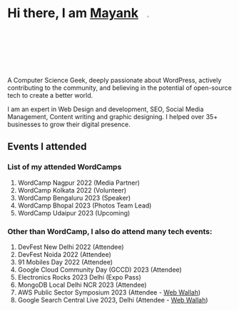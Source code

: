 # Hi there, I am [Mayank](https://markmemayank.com/)&nbsp;&nbsp;&nbsp;<img width="3%" src="https://i.imgur.com/u2WLlB8.gif" />

A Computer Science Geek, deeply passionate about WordPress, actively contributing to the community, and believing in the potential of open-source tech to create a better world.

I am an expert in Web Design and development, SEO, Social Media Management, Content writing and graphic designing. I helped over 35+ businesses to grow their digital presence.

## Events I attended

### List of my attended WordCamps
1. WordCamp Nagpur 2022 (Media Partner)
2. WordCamp Kolkata 2022 (Volunteer)
3. WordCamp Bengaluru 2023 (Speaker)
4. WordCamp Bhopal 2023 (Photos Team Lead)
5. WordCamp Udaipur 2023 (Upcoming)
   
### Other than WordCamp, I also do attend many tech events:
1. DevFest New Delhi 2022 (Attendee)
2. DevFest Noida 2022 (Attendee)
3. 91 Mobiles Day 2022 (Attendee)
4. Google Cloud Community Day (GCCD) 2023 (Attendee)
5. Electronics Rocks 2023 Delhi (Expo Pass)
6. MongoDB Local Delhi NCR 2023 (Attendee)
7. AWS Public Sector Symposium 2023 (Attendee - [Web Wallah](https://webwallah.in/))
8. Google Search Central Live 2023, Delhi (Attendee - [Web Wallah](https://webwallah.in/))
